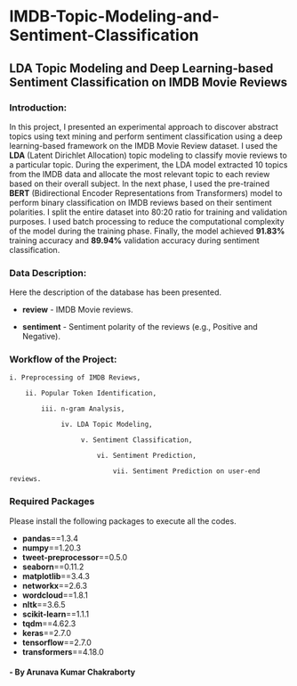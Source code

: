 # IMDB-Topic-Modeling-and-Sentiment-Classification
## LDA Topic Modeling and Deep Learning-based Sentiment Classification on IMDB Movie Reviews

### Introduction:

In this project, I presented an experimental approach to discover abstract topics using text mining and perform sentiment classification using a deep learning-based framework on the IMDB Movie Review dataset. I used the **LDA** (Latent Dirichlet Allocation) topic modeling to classify movie reviews to a particular topic. During the experiment, the LDA model extracted 10 topics from the IMDB data and allocate the most relevant topic to each review based on their overall subject. In the next phase, I used the pre-trained **BERT** (Bidirectional Encoder Representations from Transformers) model to perform binary classification on IMDB reviews based on their sentiment polarities. I split the entire dataset into 80:20 ratio for training and validation purposes. I used batch processing to reduce the computational complexity of the model during the training phase. Finally, the model achieved **91.83%** training accuracy and **89.94%** validation accuracy during sentiment classification.

### Data Description:

Here the description of the database has been presented.

- **review** - IMDB Movie reviews.

- **sentiment** - Sentiment polarity of the reviews (e.g., Positive and Negative).

### Workflow of the Project:

    i. Preprocessing of IMDB Reviews,

        ii. Popular Token Identification,
    
            iii. n-gram Analysis,
            
                 iv. LDA Topic Modeling,
                 
                      v. Sentiment Classification,
                 
                          vi. Sentiment Prediction,
                          
                              vii. Sentiment Prediction on user-end reviews.
              
### Required Packages
Please install the following packages to execute all the codes.

- **pandas**==1.3.4
- **numpy**==1.20.3
- **tweet-preprocessor**==0.5.0
- **seaborn**==0.11.2
- **matplotlib**==3.4.3
- **networkx**==2.6.3
- **wordcloud**==1.8.1
- **nltk**==3.6.5
- **scikit-learn**==1.1.1
- **tqdm**==4.62.3
- **keras**==2.7.0
- **tensorflow**==2.7.0
- **transformers**==4.18.0              
                    
#### - By Arunava Kumar Chakraborty
